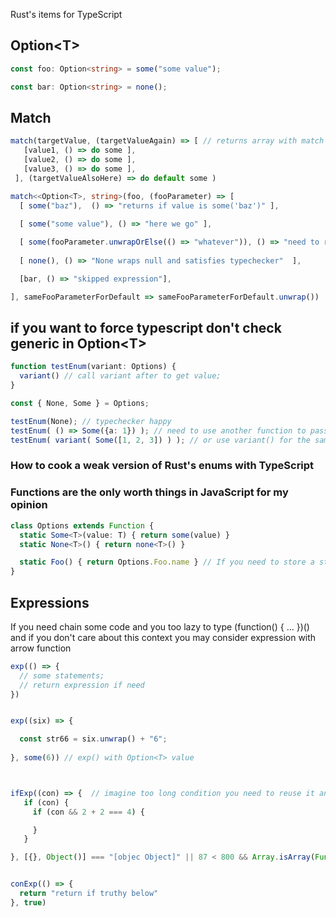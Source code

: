 Rust's items for TypeScript


## Option\<T>

```ts
const foo: Option<string> = some("some value");

const bar: Option<string> = none();

```
## Match 

```ts
match(targetValue, (targetValueAgain) => [ // returns array with match expression entries 
   [value1, () => do some ],
   [value2, () => do some ],
   [value3, () => do some ],
 ], (targetValueAlsoHere) => do default some )
```

```ts
match<<Option<T>, string>(foo, (fooParameter) => [
  [ some("baz"),  () => "returns if value is some('baz')" ],
  
  [ some("some value"), () => "here we go" ],

  [ some(fooParameter.unwrapOrElse(() => "whatever")), () => "need to return string in any cases if generic type not exposed"  ],
  
  [ none(), () => "None wraps null and satisfies typechecker"  ],

  [bar, () => "skipped expression"],

], sameFooParameterForDefault => sameFooParameterForDefault.unwrap())

```
## if you want to force typescript don't check generic in Option\<T>
```ts
function testEnum(variant: Options) {
  variant() // call variant after to get value;
}

const { None, Some } = Options;

testEnum(None); // typechecker happy
testEnum( () => Some({a: 1}) ); // need to use another function to pass values to variant
testEnum( variant( Some([1, 2, 3]) ) ); // or use variant() for the same purpose
```



### How to cook a weak version of Rust's enums with TypeScript
### Functions are the only worth things in JavaScript for my opinion


```ts
class Options extends Function {
  static Some<T>(value: T) { return some(value) }
  static None<T>() { return none<T>() }

  static Foo() { return Options.Foo.name } // If you need to store a string you don't care we may assign variant function name
}
```

## Expressions

If you need chain some code and you too lazy to type (function() { ... })() and if you don't care about this context
you may consider expression with arrow function  

```ts
exp(() => {
  // some statements;
  // return expression if need
})


exp((six) => {

  const str66 = six.unwrap() + "6";
 
}, some(6)) // exp() with Option<T> value



ifExp((con) => {  // imagine too long condition you need to reuse it and also don't want to store it in any variable
   if (con) {
     if (con && 2 + 2 === 4) {

     }
   }

}, [{}, Object()] === "[objec Object]" || 87 < 800 && Array.isArray(Function()) 


conExp(() => {
  return "return if truthy below"
}, true)
```